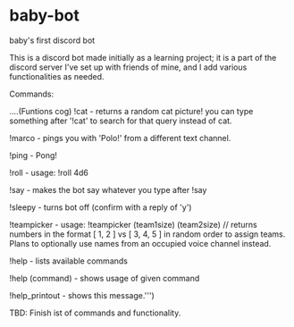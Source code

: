 # baby-bot
baby's first discord bot

This is a discord bot made initially as a learning project; it is a part of the discord server I've set up with friends of mine, and I add various functionalities as needed.

Commands:

....(Funtions cog)
!cat - returns a random cat picture! you can type something after '!cat' to search for that query instead of cat.

!marco - pings you with 'Polo!' from a different text channel.

!ping - Pong!

!roll - usage: !roll 4d6

!say - makes the bot say whatever you type after !say

!sleepy - turns bot off (confirm with a reply of 'y')

!teampicker - usage: !teampicker (team1size) (team2size) // returns numbers in the format [ 1, 2 ] vs [ 3, 4, 5 ] in random order to assign teams. Plans to optionally use names from an occupied voice channel instead.

!help - lists available commands

!help (command) - shows usage of given command

!help_printout - shows this message.''')

TBD: Finish ist of commands and functionality.
